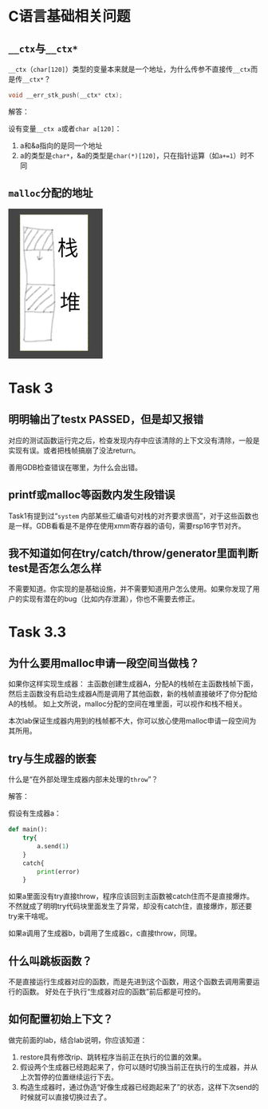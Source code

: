 # C语言基础相关问题

## `__ctx`与`__ctx*`

`__ctx`（`char[120]`）类型的变量本来就是一个地址，为什么传参不直接传`__ctx`而是传`__ctx*`？

```C++
void __err_stk_push(__ctx* ctx);
```

解答：

设有变量`__ctx a`或者`char a[120]`：

1. a和&a指向的是同一个地址
2. a的类型是`char*`，&a的类型是`char(*)[120]`，只在指针运算（如`a+=1`）时不同

## `malloc`分配的地址

<img src="image.png" alt="malloc" height="300"/>

# Task 3

## 明明输出了testx PASSED，但是却又报错

对应的测试函数运行完之后，检查发现内存中应该清除的上下文没有清除，一般是实现有误。或者把栈帧搞崩了没法return。

善用GDB检查错误在哪里，为什么会出错。

## printf或malloc等函数内发生段错误

Task1有提到过“`system` 内部某些汇编语句对栈的对齐要求很高”，对于这些函数也是一样。GDB看看是不是停在使用xmm寄存器的语句，需要rsp16字节对齐。

## 我不知道如何在try/catch/throw/generator里面判断test是否怎么怎么样

不需要知道。你实现的是基础设施，并不需要知道用户怎么使用。如果你发现了用户的实现有潜在的bug（比如内存泄漏），你也不需要去修正。

# Task 3.3

## 为什么要用malloc申请一段空间当做栈？

如果你这样实现生成器：
主函数创建生成器A，分配A的栈帧在主函数栈帧下面，然后主函数没有启动生成器A而是调用了其他函数，新的栈帧直接破坏了你分配给A的栈帧。
如上文所说，malloc分配的空间在堆里面，可以视作和栈不相关。

本次lab保证生成器内用到的栈帧都不大，你可以放心使用malloc申请一段空间为其所用。

## try与生成器的嵌套

什么是“在外部处理生成器内部未处理的`throw`”？

解答：

假设有生成器a：
```python
def main():
    try{
        a.send(1)
    }
    catch{
        print(error)
    }
```
如果a里面没有try直接throw，程序应该回到主函数被catch住而不是直接爆炸。不然就成了明明try代码块里面发生了异常，却没有catch住，直接爆炸，那还要try来干啥呢。

如果a调用了生成器b，b调用了生成器c，c直接throw，同理。

## 什么叫跳板函数？

不是直接运行生成器对应的函数，而是先进到这个函数，用这个函数去调用需要运行的函数。
好处在于执行“生成器对应的函数”前后都是可控的。

## 如何配置初始上下文？

做完前面的lab，结合lab说明，你应该知道：

1. restore具有修改rip、跳转程序当前正在执行的位置的效果。
2. 假设两个生成器已经跑起来了，你可以随时切换当前正在执行的生成器，并从上次暂停的位置继续运行下去。
3. 构造生成器时，通过伪造“好像生成器已经跑起来了”的状态，这样下次send的时候就可以直接切换过去了。